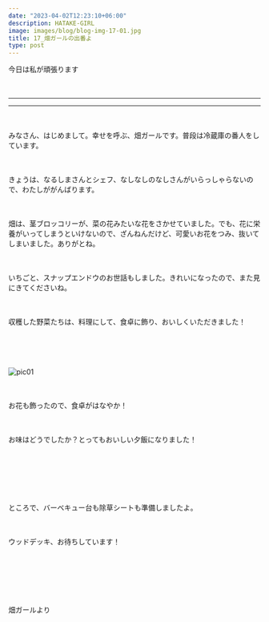```yaml
---
date: "2023-04-02T12:23:10+06:00"
description: HATAKE-GIRL
image: images/blog/blog-img-17-01.jpg
title: 17_畑ガールの出番よ
type: post
---
```



今日は私が頑張ります

　

------
------

　

みなさん、はじめまして。幸せを呼ぶ、畑ガールです。普段は冷蔵庫の番人をしています。

　

きょうは、なるしまさんとシェフ、なしなしのなしさんがいらっしゃらないので、わたしががんばります。

　

畑は、茎ブロッコリーが、菜の花みたいな花をさかせていました。でも、花に栄養がいってしまうといけないので、ざんねんだけど、可愛いお花をつみ、抜いてしまいました。ありがとね。

　

いちごと、スナップエンドウのお世話もしました。きれいになったので、また見にきてくださいね。

　

収穫した野菜たちは、料理にして、食卓に飾り、おいしくいただきました！

　

　

![pic01](https://mrunadon.github.io/caffeproject/images/blog/blog-img-17-02.jpg)

　

お花も飾ったので、食卓がはなやか！


　

お味はどうでしたか？とってもおいしい夕飯になりました！

　

　

　

ところで、バーベキュー台も除草シートも準備しましたよ。

　

ウッドデッキ、お待ちしています！

　

　


　

畑ガールより
